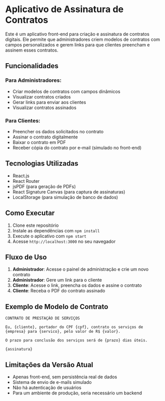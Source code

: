 # Aplicativo de Assinatura de Contratos

Este é um aplicativo front-end para criação e assinatura de contratos digitais. Ele permite que administradores criem modelos de contratos com campos personalizados e gerem links para que clientes preencham e assinem esses contratos.

## Funcionalidades

### Para Administradores:

- Criar modelos de contratos com campos dinâmicos
- Visualizar contratos criados
- Gerar links para enviar aos clientes
- Visualizar contratos assinados

### Para Clientes:

- Preencher os dados solicitados no contrato
- Assinar o contrato digitalmente
- Baixar o contrato em PDF
- Receber cópia do contrato por e-mail (simulado no front-end)

## Tecnologias Utilizadas

- React.js
- React Router
- jsPDF (para geração de PDFs)
- React Signature Canvas (para captura de assinaturas)
- LocalStorage (para simulação de banco de dados)

## Como Executar

1. Clone este repositório
2. Instale as dependências com `npm install`
3. Execute o aplicativo com `npm start`
4. Acesse `http://localhost:3000` no seu navegador

## Fluxo de Uso

1. **Administrador**: Acesse o painel de administração e crie um novo contrato
2. **Administrador**: Gere um link para o cliente
3. **Cliente**: Acesse o link, preencha os dados e assine o contrato
4. **Cliente**: Receba o PDF do contrato assinado

## Exemplo de Modelo de Contrato

```
CONTRATO DE PRESTAÇÃO DE SERVIÇOS

Eu, {cliente}, portador do CPF {cpf}, contrato os serviços de {empresa} para {servico}, pelo valor de R$ {valor}.

O prazo para conclusão dos serviços será de {prazo} dias úteis.

{assinatura}
```

## Limitações da Versão Atual

- Apenas front-end, sem persistência real de dados
- Sistema de envio de e-mails simulado
- Não há autenticação de usuários
- Para um ambiente de produção, seria necessário um backend
